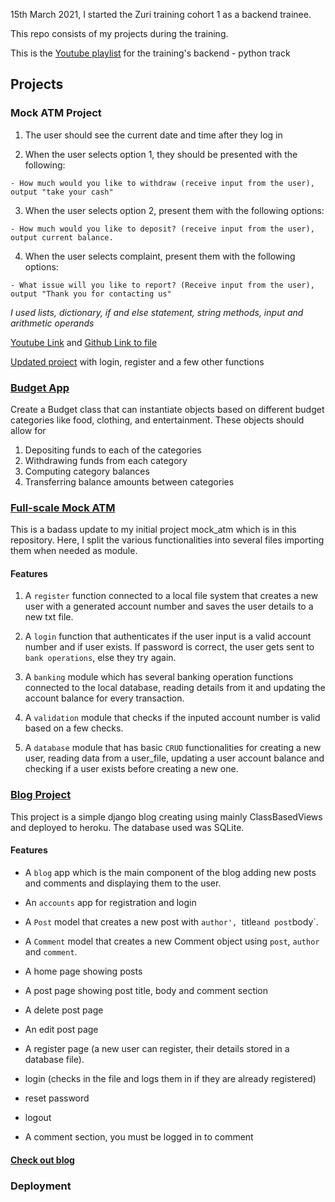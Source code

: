 15th March 2021, I started the Zuri training cohort 1 as a backend trainee. 

This repo consists of my projects during the training.

This is the [Youtube playlist](https://www.youtube.com/watch?v=_pE-jTcLXgY&list=PLxuUHF3OiqfWAITD4gPUHZ1GcYRqmyF7P) for the training's backend - python track

## Projects

### Mock ATM Project
   1. The user should see the current date and time after they log in
   
   2. When the user selects option 1, they should be presented with the following:
    
    - How much would you like to withdraw (receive input from the user), output "take your cash"

   3. When the user selects option 2, present them with the following options:
    
    - How much would you like to deposit? (receive input from the user), output current balance.

   4. When the user selects complaint, present them with the following options:
    
    - What issue will you like to report? (Receive input from the user), output "Thank you for contacting us"
   
   *I used lists, dictionary, if and else statement, string methods, input and arithmetic operands*
   
   [Youtube Link](https://www.youtube.com/watch?v=KuZwwbNBhY0&list=PLxuUHF3OiqfWAITD4gPUHZ1GcYRqmyF7P&index=15) and [Github Link to file](https://github.com/PrechyDev/Zuri/blob/main/mock_atm.py)

   [Updated project](https://github.com/PrechyDev/Zuri/blob/main/updated_mock_atm.py) with login, register and a few other functions
    
    
### [Budget App](https://github.com/PrechyDev/Zuri/blob/main/budget.py)
   Create a Budget class that can instantiate objects based on different budget categories like food, clothing, and entertainment. These objects       should allow for
   1.  Depositing funds to each of the categories
   2.  Withdrawing funds from each category
   3.  Computing category balances
   4.  Transferring balance amounts between categories
   
   
### [Full-scale Mock ATM](https://github.com/PrechyDev/Mock-ATM)
This is a badass update to my initial project mock_atm which is in this repository. Here, I split the various functionalities into several files
importing them when needed as module.

#### Features
1. A `register` function connected to a local file system that creates a new user with a generated account number and saves the user details to a new txt file.

2. A `login` function that authenticates if the user input is a valid account number and if user exists. If password is correct, the user gets sent
to `bank operations`, else they try again.

3. A `banking` module  which has several banking operation functions connected to the local database, reading details from it and updating the account 
balance for every transaction.

4. A `validation` module that checks if the inputed account number is valid based on a few checks.

5. A `database` module that has basic `CRUD` functionalities for creating a new user, reading data from a user_file, updating a user account balance
and checking if a user exists before creating a new one.


### [Blog Project](https://github.com/PrechyDev/Django-Blog)
This project is a simple django blog creating using mainly ClassBasedViews and deployed to heroku.
The database used was SQLite.

#### Features

- A `blog` app which is the main component of the blog adding new posts and comments and displaying them to the user.

- An `accounts` app for registration and login

- A `Post` model that creates a new post with `author', `title` and post `body`.

- A  `Comment` model that creates a new Comment object using `post`, `author` and `comment`.

- A home page showing posts

- A post page showing post title, body and comment section

 -  A delete post page 

 -  An edit post page

 -  A register page (a new user can register, their details stored in a database file). 

-    login (checks in the file and logs them in if they are already registered)

-    reset password

-    logout

-    A comment section, you must be logged in to comment

#### [Check out blog](http://prechy-blog.herokuapp.com)

### Deployment




